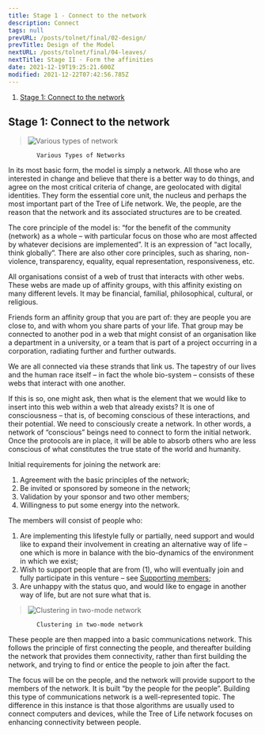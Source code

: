 ```yaml
---
title: Stage 1 - Connect to the network
description: Connect
tags: null
prevURL: /posts/tolnet/final/02-design/
prevTitle: Design of the Model
nextURL: /posts/tolnet/final/04-leaves/
nextTitle: Stage II - Form the affinities
date: 2021-12-19T19:25:21.600Z
modified: 2021-12-22T07:42:56.785Z
---
```


1. [Stage 1: Connect to the network](#stage-1-connect-to-the-network)

## Stage 1: Connect to the network

> ![Various types of network](/posts/img/tol/03.1_types.md.png)

            Various Types of Networks

In its most basic form, the model is simply a network. All those who are interested in change and believe that there is a better way to do things, and agree on the most critical criteria of change, are geolocated with digital identities. They form the essential core unit, the nucleus and perhaps the most important part of the Tree of Life network. We, the people, are the reason that the network and its associated structures are to be created.

The core principle of the model is: “for the benefit of the community (network) as a whole – with particular focus on those who are most affected by whatever decisions are implemented”. It is an expression of “act locally, think globally”. There are also other core principles, such as sharing, non-violence, transparency, equality, equal representation, responsiveness, etc.

All organisations consist of a web of trust that interacts with other webs. These webs are made up of affinity groups, with this affinity existing on many different levels. It may be financial, familial, philosophical, cultural, or religious.

Friends form an affinity group that you are part of: they are people you are close to, and with whom you share parts of your life. That group may be connected to another pod in a web that might consist of an organisation like a department in a university, or a team that is part of a project occurring in a corporation, radiating further and further outwards.

We are all connected via these strands that link us. The tapestry of our lives and the human race itself – in fact the whole bio-system – consists of these webs that interact with one another.

If this is so, one might ask, then what is the element that we would like to insert into this web within a web that already exists? It is one of consciousness – that is, of becoming conscious of these interactions, and their potential. We need to consciously create a network. In other words, a network of “conscious” beings need to connect to form the initial network. Once the protocols are in place, it will be able to absorb others who are less conscious of what constitutes the true state of the world and humanity.

Initial requirements for joining the network are:

1. Agreement with the basic principles of the network;
2. Be invited or sponsored by someone in the network;
3. Validation by your sponsor and two other members;
4. Willingness to put some energy into the network.

The members will consist of people who:

1. Are implementing this lifestyle fully or partially, need support and would like to expand their involvement in creating an alternative way of life – one which is more in balance with the bio-dynamics of the environment in which we exist;
2. Wish to support people that are from (1), who will eventually join and fully participate in this venture &ndash; see [Supporting members](....html);
3. Are unhappy with the status quo, and would like to engage in another way of life, but are not sure what that is.

> ![Clustering in two-mode network](/posts/img/tol/3-2_clustering.jpg)

            Clustering in two-mode network

These people are then mapped into a basic communications network. This follows the principle of first connecting the people, and thereafter building the network that provides them connectivity, rather than first building the network, and trying to find or entice the people to join after the fact.

The focus will be on the people, and the network will provide support to the members of the network. It is built “by the people for the people”. Building this type of communications network is a well-represented topic. The difference in this instance is that those algorithms are usually used to connect computers and devices, while the Tree of Life network focuses on enhancing connectivity between people.
